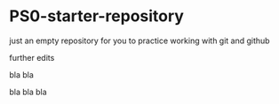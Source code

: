 # PS0-starter-repository
just an empty repository for you to practice working with git and github


further edits


bla bla


bla bla bla
